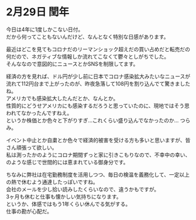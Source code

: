 # 2月29日 閏年

今日は4年に1度しかこない日付。  
だから何ってこともないんだけど、なんとなく特別な日感があります。

最近はどこを見てもコロナだのリーマンショック超えだの買い占めだと転売だの何だので、ネガティブな情報しか流れてこなくて鬱々としがちでした。  
そんななので意図的にニュースとかSNSを制限してます。

経済の方を見れば、ドル円が少し前に日本でコロナ感染拡大みたいなニュースが流れて112円台まで上がったのが、昨夜急落して108円を割り込んでて驚きましたね。  
アメリカでも感染拡大したんだとか、なんとか。  
性質的にどうせアメリカにも感染するだろうと思っていたのに、現地ではそう思われてなかったんですねえ。  
というか株価とか色々と下がりすぎ…これくらい盛り込んでなかったのか…
つらみ。  

イベント中止とか自粛とか色々で経済的被害を受ける方も多いと思いますが、皆さん頑張って欲しい。  
私は測ったかのようにコロナ期間ずっと家に引きこもりなので、不幸中の幸い、のような感じで世間的には恵まれている御身分です。

ちなみに弊社は在宅勤務制度を活用しつつ、毎日の検温を義務化して、一定以上の熱で休むよう通達したっぽいですね。  
会社のメールを少し拾い読みしたくらいなので、違うかもですが。  
3ヶ月も休むと仕事も懐かしい気持ちになります。  
というか、体感ではもう1年くらい休んでる気がする。  
仕事の勘が心配だ。